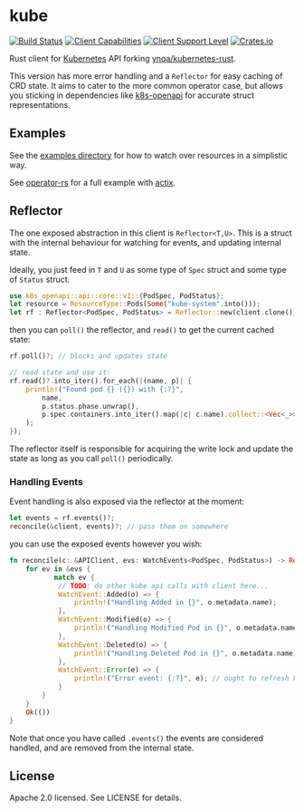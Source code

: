 # kube
[![Build Status](https://travis-ci.org/clux/kube-rs.svg?branch=master)](https://travis-ci.org/clux/kube-rs)
[![Client Capabilities](https://img.shields.io/badge/Kubernetes%20client-Silver-blue.svg?style=plastic&colorB=C0C0C0&colorA=306CE8)](http://bit.ly/kubernetes-client-capabilities-badge)
[![Client Support Level](https://img.shields.io/badge/kubernetes%20client-alpha-green.svg?style=plastic&colorA=306CE8)](http://bit.ly/kubernetes-client-support-badge)
[![Crates.io](https://img.shields.io/crates/v/kube.svg)](https://crates.io/crates/kube)

Rust client for [Kubernetes](http://kubernetes.io) API forking [ynqa/kubernetes-rust](https://github.com/ynqa/kubernetes-rust).

This version has more error handling and a `Reflector` for easy caching of CRD state. It aims to cater to the more common operator case, but allows you sticking in dependencies like [k8s-openapi](https://github.com/Arnavion/k8s-openapi) for accurate struct representations.

## Examples
See the [examples directory](./examples) for how to watch over resources in a simplistic way.

See [operator-rs](https://github.com/clux/operator-rs) for a full example with [actix](https://actix.rs/).


## Reflector
The one exposed abstraction in this client is `Reflector<T,U>`. This is a struct with the internal behaviour for watching for events, and updating internal state.

Ideally, you just feed in `T` and `U` as some type of `Spec` struct and some type of `Status` struct.

```rust
use k8s_openapi::api::core::v1::{PodSpec, PodStatus};
let resource = ResourceType::Pods(Some("kube-system".into()));
let rf : Reflector<PodSpec, PodStatus> = Reflector::new(client.clone(), resource.into())?;
```

then you can `poll()` the reflector, and `read()` to get the current cached state:

```rust
rf.poll()?; // blocks and updates state

// read state and use it:
rf.read()?.into_iter().for_each(|(name, p)| {
    println!("Found pod {} ({}) with {:?}",
        name,
        p.status.phase.unwrap(),
        p.spec.containers.into_iter().map(|c| c.name).collect::<Vec<_>>(),
    );
});
```

The reflector itself is responsible for acquiring the write lock and update the state as long as you call `poll()` periodically.

### Handling Events
Event handling is also exposed via the reflector at the moment:

```rust
let events = rf.events()?;
reconcile(&client, events)?; // pass them on somewhere
```

you can use the exposed events however you wish:

```rust
fn reconcile(c: &APIClient, evs: WatchEvents<PodSpec, PodStatus>) -> Result<(), failure::Error> {
    for ev in &evs {
           match ev {
            // TODO: do other kube api calls with client here...
            WatchEvent::Added(o) => {
                println!("Handling Added in {}", o.metadata.name);
            },
            WatchEvent::Modified(o) => {
                println!("Handling Modified Pod in {}", o.metadata.name);
            },
            WatchEvent::Deleted(o) => {
                println!("Handling Deleted Pod in {}", o.metadata.name);
            },
            WatchEvent::Error(e) => {
                println!("Error event: {:?}", e); // ought to refresh here
            }
        }
    }
    Ok(())
}
```

Note that once you have called `.events()` the events are considered handled, and are removed from the internal state.

## License
Apache 2.0 licensed. See LICENSE for details.
